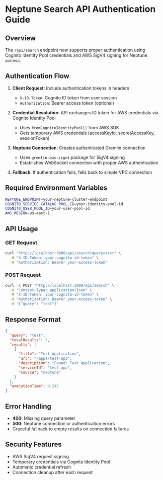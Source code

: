 # Neptune Search API Authentication Guide

## Overview

The `/api/search` endpoint now supports proper authentication using Cognito Identity Pool credentials and AWS SigV4 signing for Neptune access.

## Authentication Flow

1. **Client Request**: Include authentication tokens in headers

   - `X-ID-Token`: Cognito ID token from user session
   - `Authorization`: Bearer access token (optional)

2. **Credential Resolution**: API exchanges ID token for AWS credentials via Cognito Identity Pool

   - Uses `fromCognitoIdentityPool()` from AWS SDK
   - Gets temporary AWS credentials (accessKeyId, secretAccessKey, sessionToken)

3. **Neptune Connection**: Creates authenticated Gremlin connection

   - Uses `gremlin-aws-sigv4` package for SigV4 signing
   - Establishes WebSocket connection with proper AWS authentication

4. **Fallback**: If authentication fails, falls back to simple VPC connection

## Required Environment Variables

```bash
NEPTUNE_ENDPOINT=your-neptune-cluster-endpoint
COGNITO_SERVICE_CATALOG_POOL_ID=your-identity-pool-id
COGNITO_USER_POOL_ID=your-user-pool-id
AWS_REGION=us-east-1
```

## API Usage

### GET Request

```bash
curl "http://localhost:3000/api/search?query=test" \
  -H "X-ID-Token: your-cognito-id-token" \
  -H "Authorization: Bearer your-access-token"
```

### POST Request

```bash
curl -X POST "http://localhost:3000/api/search" \
  -H "Content-Type: application/json" \
  -H "X-ID-Token: your-cognito-id-token" \
  -H "Authorization: Bearer your-access-token" \
  -d '{"query": "test"}'
```

## Response Format

```json
{
  "query": "test",
  "totalResults": 3,
  "results": [
    {
      "title": "Test Application",
      "url": "/apps/test-app",
      "description": "Found: Test Application",
      "serviceId": "test-app",
      "source": "neptune"
    }
  ],
  "executionTime": 0.245
}
```

## Error Handling

- **400**: Missing query parameter
- **500**: Neptune connection or authentication errors
- Graceful fallback to empty results on connection failures

## Security Features

- AWS SigV4 request signing
- Temporary credentials via Cognito Identity Pool
- Automatic credential refresh
- Connection cleanup after each request
